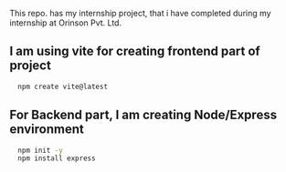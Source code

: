 This repo. has my internship project, that i have completed during my internship at Orinson Pvt. Ltd.

## I am using vite for creating frontend part of project
  ``` bash
    npm create vite@latest
  ```

## For Backend part, I am creating Node/Express environment
 ``` bash 
   npm init -y
   npm install express 
 ```
 